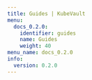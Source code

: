 ```yaml
---
title: Guides | KubeVault
menu:
  docs_0.2.0:
    identifier: guides
    name: Guides
    weight: 40
menu_name: docs_0.2.0
info:
  version: 0.2.0
---
```


